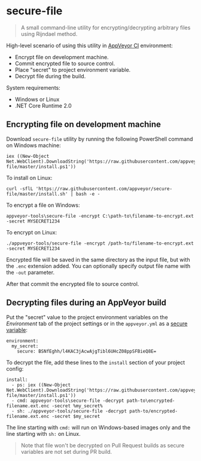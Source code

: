 # secure-file

> A small command-line utility for encrypting/decrypting arbitrary files using Rijndael method.

High-level scenario of using this utility in [AppVeyor CI](http://www.appveyor.com) environment:

- Encrypt file on development machine.
- Commit encrypted file to source control.
- Place "secret" to project environment variable.
- Decrypt file during the build.

System requirements:

* Windows or Linux
* .NET Core Runtime 2.0

## Encrypting file on development machine

Download `secure-file` utility by running the following PowerShell command on Windows machine:

    iex ((New-Object Net.WebClient).DownloadString('https://raw.githubusercontent.com/appveyor/secure-file/master/install.ps1'))

To install on Linux:

    curl -sflL 'https://raw.githubusercontent.com/appveyor/secure-file/master/install.sh' | bash -e -

To encrypt a file on Windows:

    appveyor-tools\secure-file -encrypt C:\path-to\filename-to-encrypt.ext -secret MYSECRET1234

To encrypt on Linux:

    ./appveyor-tools/secure-file -encrypt /path-to/filename-to-encrypt.ext -secret MYSECRET1234

Encrypted file will be saved in the same directory as the input file, but with the `.enc` extension added. You can optionally specify output file name with the `-out` parameter.

After that commit the encrypted file to source control.


## Decrypting files during an AppVeyor build

Put the "secret" value to the project environment variables on the _Environment_ tab of the project settings or in the `appveyor.yml` as a [secure variable](https://ci.appveyor.com/tools/encrypt):

```
environment:
  my_secret:
    secure: BSNfEghh/l4KAC3jAcwAjgTibl6UHcZ08ppSFBieQ8E=
```

To decrypt the file, add these lines to the `install` section of your project config:

```
install:
  - ps: iex ((New-Object Net.WebClient).DownloadString('https://raw.githubusercontent.com/appveyor/secure-file/master/install.ps1'))
  - cmd: appveyor-tools\secure-file -decrypt path-to\encrypted-filename.ext.enc -secret %my_secret%
  - sh: ./appveyor-tools/secure-file -decrypt path-to/encrypted-filename.ext.enc -secret $my_secret
```

The line starting with `cmd:` will run on Windows-based images only and the line starting with `sh:` on Linux.

> Note that file won't be decrypted on Pull Request builds as secure variables are not set during PR build.
